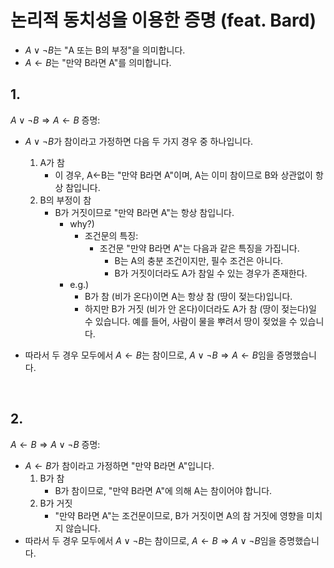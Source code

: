 # 논리적 동치성을 이용한 증명 (feat. Bard)

- $A\vee\neg B$는 "A 또는 B의 부정"을 의미합니다.
- $A\leftarrow B$는 "만약 B라면 A"를 의미합니다.

## 1. 
$A\vee\neg B \Rightarrow A\leftarrow B$ 증명:

- $A\vee\neg B$가 참이라고 가정하면 다음 두 가지 경우 중 하나입니다.
   1. A가 참
      - 이 경우, A←B는 "만약 B라면 A"이며, A는 이미 참이므로 B와 상관없이 항상 참입니다.
   2. B의 부정이 참
      - B가 거짓이므로 "만약 B라면 A"는 항상 참입니다.
        - why?)
          - 조건문의 특징:
            - 조건문 "만약 B라면 A"는 다음과 같은 특징을 가집니다.
              - B는 A의 충분 조건이지만, 필수 조건은 아니다.
              - B가 거짓이더라도 A가 참일 수 있는 경우가 존재한다.
        - e.g.)
          - B가 참 (비가 온다)이면 A는 항상 참 (땅이 젖는다)입니다.
          - 하지만 B가 거짓 (비가 안 온다)이더라도 A가 참 (땅이 젖는다)일 수 있습니다. 예를 들어, 사람이 물을 뿌려서 땅이 젖었을 수 있습니다.

- 따라서 두 경우 모두에서 $A\leftarrow B$는 참이므로, $A\vee\neg B \Rightarrow A\leftarrow B$임을 증명했습니다.

<br>

## 2.
$A \leftarrow B \Rightarrow A\vee\neg B$ 증명:

- $A\leftarrow B$가 참이라고 가정하면 "만약 B라면 A"입니다.
  1. B가 참
     - B가 참이므로, "만약 B라면 A"에 의해 A는 참이어야 합니다.
  2. B가 거짓
     - "만약 B라면 A"는 조건문이므로, B가 거짓이면 A의 참 거짓에 영향을 미치지 않습니다.
- 따라서 두 경우 모두에서 $A\vee\neg B$는 참이므로, $A \leftarrow B \Rightarrow A\vee\neg B$임을 증명했습니다.
